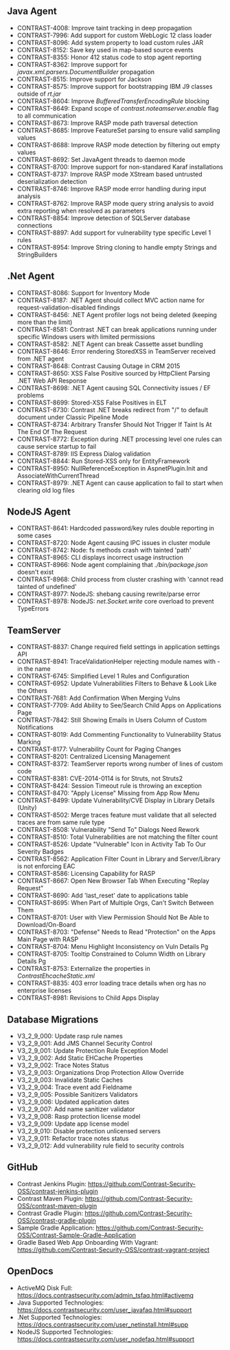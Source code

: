 <!--
title: "Contrast 3.2.9 - June 2016"
description: "Contrast 3.2.9 June 2016"
tags: "3.2.9 June Release Notes"
-->

## Java Agent
* CONTRAST-4008: Improve taint tracking in deep propagation
* CONTRAST-7996: Add support for custom WebLogic 12 class loader
* CONTRAST-8096: Add system property to load custom rules JAR
* CONTRAST-8152: Save key used in map-based source events
* CONTRAST-8355: Honor 412 status code to stop agent reporting
* CONTRAST-8362: Improve support for *javax.xml.parsers.DocumentBuilder* propagation
* CONTRAST-8515: Improve support for Jackson 
* CONTRAST-8575: Improve support for bootstrapping IBM J9 classes outside of *rt.jar*
* CONTRAST-8604: Improve *BufferedTransferEncodingRule* blocking
* CONTRAST-8649: Expand scope of *contrast.noteamserver.enable* flag to all communication
* CONTRAST-8673: Improve RASP mode path traversal detection
* CONTRAST-8685: Improve FeatureSet parsing to ensure valid sampling values
* CONTRAST-8688: Improve RASP mode detection by filtering out empty values
* CONTRAST-8692: Set JavaAgent threads to daemon mode
* CONTRAST-8700: Improve support for non-standared Karaf installations
* CONTRAST-8737: Improve RASP mode XStream based untrusted deserialization detection
* CONTRAST-8746: Improve RASP mode error handling during input analysis 
* CONTRAST-8762: Improve RASP mode query string analysis to avoid extra reporting when resolved as parameters
* CONTRAST-8854: Improve detection of SQLServer database connections
* CONTRAST-8897: Add support for vulnerability type specific Level 1 rules
* CONTRAST-8954: Improve String cloning to handle empty Strings and StringBuilders


## .Net Agent
* CONTRAST-8086: Support for Inventory Mode
* CONTRAST-8187: .NET Agent should collect MVC action name for request-validation-disabled findings
* CONTRAST-8456: .NET Agent profiler logs not being deleted (keeping more than the limit)
* CONTRAST-8581: Contrast .NET can break applications running under specific Windows users with limited permissions
* CONTRAST-8582: .NET Agent can break Cassette asset bundling
* CONTRAST-8646: Error rendering StoredXSS in TeamServer received from .NET agent
* CONTRAST-8648: Contrast Causing Outage in CRM 2015
* CONTRAST-8650: XSS False Positive sourced by HttpClient Parsing .NET Web API Response
* CONTRAST-8698: .NET Agent causing SQL Connectivity issues / EF problems
* CONTRAST-8699: Stored-XSS False Positives in ELT
* CONTRAST-8730: Contrast .NET breaks redirect from "/" to default document under Classic Pipeline Mode
* CONTRAST-8734: Arbitrary Transfer Should Not Trigger If Taint Is At The End Of The Request
* CONTRAST-8772: Exception during .NET processing level one rules can cause service startup to fail
* CONTRAST-8789: IIS Express Dialog validation
* CONTRAST-8844: Run Stored-XSS only for EntityFramework
* CONTRAST-8950: NullReferenceException in AspnetPlugin.Init and AssociateWithCurrentThread
* CONTRAST-8979: .NET Agent can cause application to fail to start when clearing old log files


## NodeJS Agent
* CONTRAST-8641: Hardcoded password/key rules double reporting in some cases
* CONTRAST-8720: Node Agent causing IPC issues in cluster module
* CONTRAST-8742: Node: fs methods crash with tainted 'path'
* CONTRAST-8965: CLI displays incorrect usage instruction
* CONTRAST-8966: Node agent complaining that *./bin/package.json* doesn't exist
* CONTRAST-8968: Child process from cluster crashing with 'cannot read tainted of undefined'
* CONTRAST-8977: NodeJS: shebang causing rewrite/parse error
* CONTRAST-8978: NodeJS: *net.Socket.write* core overload to prevent TypeErrors


## TeamServer
* CONTRAST-8837: Change required field settings in application settings API
* CONTRAST-8941: TraceValidationHelper rejecting module names with - in the name
* CONTRAST-6745: Simplified Level 1 Rules and Configuration
* CONTRAST-6952: Update Vulnerabilities Filters to Behave & Look Like the Others
* CONTRAST-7681: Add Confirmation When Merging Vulns
* CONTRAST-7709: Add Ability to See/Search Child Apps on Applications Page
* CONTRAST-7842: Still Showing Emails in Users Column of Custom Notifications
* CONTRAST-8019: Add Commenting Functionality to Vulnerability Status Marking
* CONTRAST-8177: Vulnerability Count for Paging Changes
* CONTRAST-8201: Centralized Licensing Management
* CONTRAST-8372: TeamServer reports wrong number of lines of custom code
* CONTRAST-8381: CVE-2014-0114 is for Struts, not Struts2
* CONTRAST-8424: Session Timeout rule is throwing an exception
* CONTRAST-8470: "Apply License" Missing from App Row Menu
* CONTRAST-8499: Update Vulnerability/CVE Display in Library Details (Unity)
* CONTRAST-8502: Merge traces feature must validate that all selected traces are from same rule type
* CONTRAST-8508: Vulnerability "Send To" Dialogs Need Rework
* CONTRAST-8510: Total Vulnerabilities are not matching the filter count
* CONTRAST-8526: Update "Vulnerable" Icon in Activity Tab To Our Severity Badges
* CONTRAST-8562: Application Filter Count in Library and Server/Library is not enforcing EAC
* CONTRAST-8586: Licensing Capability for RASP
* CONTRAST-8667: Open New Browser Tab When Executing "Replay Request"
* CONTRAST-8690: Add 'last_reset' date to applications table
* CONTRAST-8695: When Part of Multiple Orgs, Can't Switch Between Them
* CONTRAST-8701: User with View Permission Should Not Be Able to Download/On-Board
* CONTRAST-8703: "Defense" Needs to Read "Protection" on the Apps Main Page with RASP
* CONTRAST-8704: Menu Highlight Inconsistency on Vuln Details Pg
* CONTRAST-8705: Tooltip Constrained to Column Width on Library Details Pg
* CONTRAST-8753: Externalize the properties in *ContrastEhcacheStatic.xml*
* CONTRAST-8835: 403 error loading trace details when org has no enterprise licenses
* CONTRAST-8981: Revisions to Child Apps Display


## Database Migrations
* V3_2_9_000: Update rasp rule names
* V3_2_9_001: Add JMS Channel Security Control
* V3_2_9_001: Update Protection Rule Exception Model
* V3_2_9_002: Add Static EHCache Properties
* V3_2_9_002: Trace Notes Status
* V3_2_9_003: Organizations Drop Protection Allow Override 
* V3_2_9_003: Invalidate Static Caches
* V3_2_9_004: Trace event add Fieldname
* V3_2_9_005: Possible Sanitizers Validators 
* V3_2_9_006: Updated application dates
* V3_2_9_007: Add name sanitizer validator
* V3_2_9_008: Rasp protection license model
* V3_2_9_009: Update app license model
* V3_2_9_010: Disable protection unlicensed servers
* V3_2_9_011: Refactor trace notes status
* V3_2_9_012: Add vulnerability rule field to security controls


## GitHub
* Contrast Jenkins Plugin: https://github.com/Contrast-Security-OSS/contrast-jenkins-plugin
* Contrast Maven Plugin: https://github.com/Contrast-Security-OSS/contrast-maven-plugin
* Contrast Gradle Plugin: https://github.com/Contrast-Security-OSS/contrast-gradle-plugin
* Sample Gradle Application: https://github.com/Contrast-Security-OSS/Contrast-Sample-Gradle-Application
* Gradle Based Web App Onboarding With Vagrant: https://github.com/Contrast-Security-OSS/contrast-vagrant-project


## OpenDocs
* ActiveMQ Disk Full: https://docs.contrastsecurity.com/admin_tsfaq.html#activemq
* Java Supported Technologies: https://docs.contrastsecurity.com/user_javafaq.html#support
* .Net Supported Technologies: https://docs.contrastsecurity.com/user_netinstall.html#supp
* NodeJS Supported Technologies: https://docs.contrastsecurity.com/user_nodefaq.html#support
